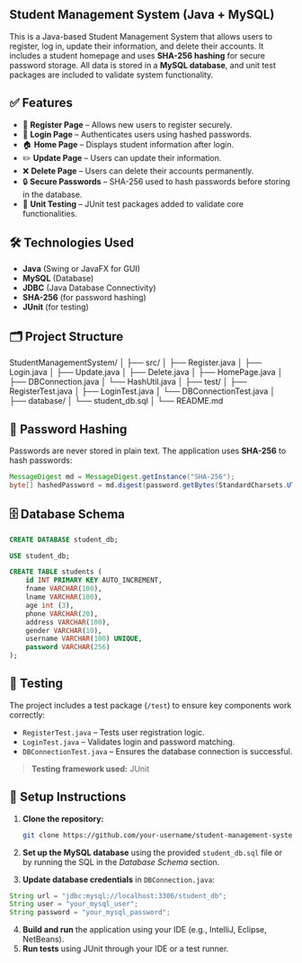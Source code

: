 ## Student Management System (Java + MySQL)

  This is a Java-based Student Management System that allows users to register, log in, update their information, and delete their accounts. It includes a student homepage and uses **SHA-256 hashing** for secure password storage. All data is stored in a **MySQL database**, and unit test packages are included to validate system functionality.

## ✅ Features

  - 📝 **Register Page** – Allows new users to register securely.
  - 🔐 **Login Page** – Authenticates users using hashed passwords.
  - 🏠 **Home Page** – Displays student information after login.
  - ✏️ **Update Page** – Users can update their information.
  - ❌ **Delete Page** – Users can delete their accounts permanently.
  - 🔒 **Secure Passwords** – SHA-256 used to hash passwords before storing in the database.
  - 🧪 **Unit Testing** – JUnit test packages added to validate core functionalities.

## 🛠️ Technologies Used

  - **Java** (Swing or JavaFX for GUI)
  - **MySQL** (Database)
  - **JDBC** (Java Database Connectivity)
  - **SHA-256** (for password hashing)
  - **JUnit** (for testing)

## 🗂️ Project Structure

  StudentManagementSystem/
  │
  ├── src/
  │ ├── Register.java
  │ ├── Login.java
  │ ├── Update.java
  │ ├── Delete.java
  │ ├── HomePage.java
  │ ├── DBConnection.java
  │ └── HashUtil.java
  │
  ├── test/
  │ ├── RegisterTest.java
  │ ├── LoginTest.java
  │ └── DBConnectionTest.java
  │
  ├── database/
  │ └── student_db.sql
  │
  └── README.md

## 🔐 Password Hashing

Passwords are never stored in plain text. The application uses **SHA-256** to hash passwords:

```java
MessageDigest md = MessageDigest.getInstance("SHA-256");
byte[] hashedPassword = md.digest(password.getBytes(StandardCharsets.UTF_8));
```

## 🗄️ Database Schema

```sql
CREATE DATABASE student_db;

USE student_db;

CREATE TABLE students (
    id INT PRIMARY KEY AUTO_INCREMENT,
    fname VARCHAR(100),
    lname VARCHAR(100),
    age int (3),
    phone VARCHAR(20),
    address VARCHAR(100),
    gender VARCHAR(10),
    username VARCHAR(100) UNIQUE,
    password VARCHAR(256)
);
```

## 🧪 Testing

The project includes a test package (`/test`) to ensure key components work correctly:

  - `RegisterTest.java` – Tests user registration logic.
  - `LoginTest.java` – Validates login and password matching.
  - `DBConnectionTest.java` – Ensures the database connection is successful.

  > **Testing framework used:** JUnit

## 🧰 Setup Instructions

1. **Clone the repository:**

   ```bash
   git clone https://github.com/your-username/student-management-system.git
2. **Set up the MySQL database** using the provided `student_db.sql` file or by running the SQL in the *Database Schema* section.
3. **Update database credentials** in `DBConnection.java`:
  ```java
  String url = "jdbc:mysql://localhost:3306/student_db";
  String user = "your_mysql_user";
  String password = "your_mysql_password";
  ```
4. **Build and run** the application using your IDE (e.g., IntelliJ, Eclipse, NetBeans).
5. **Run tests** using JUnit through your IDE or a test runner.
